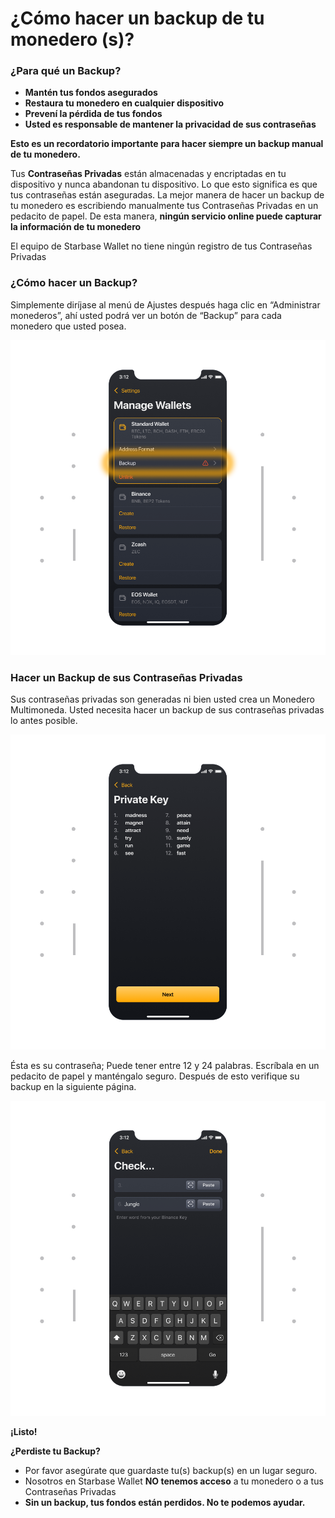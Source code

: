 # ¿Cómo hacer un backup de tu monedero (s)?

### ¿Para qué un Backup?

- **Mantén tus fondos asegurados**
- **Restaura tu monedero en cualquier dispositivo**
- **Prevení la pérdida de tus fondos**
- **Usted es responsable de mantener la privacidad de sus contraseñas**

**Esto es un recordatorio importante para hacer siempre un backup manual de tu monedero.**

Tus **Contraseñas Privadas** están almacenadas y encriptadas en tu dispositivo y nunca abandonan tu dispositivo. Lo que esto significa es que tus contraseñas están aseguradas. La mejor manera de hacer un backup de tu monedero es escribiendo manualmente tus Contraseñas Privadas en un pedacito de papel. De esta manera, **ningún servicio online puede capturar la información de tu monedero**

El equipo de Starbase Wallet no tiene ningún registro de tus Contraseñas Privadas

### ¿Cómo hacer un Backup?

Simplemente diríjase al menú de Ajustes después haga clic en “Administrar monederos”, ahí usted podrá ver un botón de “Backup” para cada monedero que usted posea.

![](../images/ios-backup-manage-s.png)

### Hacer un Backup de sus Contraseñas Privadas

Sus contraseñas privadas son generadas ni bien usted crea un Monedero Multimoneda. Usted necesita hacer un backup de sus contraseñas privadas lo antes posible.

![](../images/ios-backup-pk-s.png)

Ésta es su contraseña; Puede tener entre 12 y 24 palabras. Escríbala en un pedacito de papel y manténgalo seguro. Después de esto verifique su backup en la siguiente página.

![](../images/ios-backup-check-s.png)

**¡Listo!**

**¿Perdiste tu Backup?**

- Por favor asegúrate que guardaste tu(s) backup(s) en un lugar seguro.
- Nosotros en Starbase Wallet **NO tenemos acceso** a tu monedero o a tus Contraseñas Privadas
- **Sin un backup, tus fondos están perdidos. No te podemos ayudar.**
